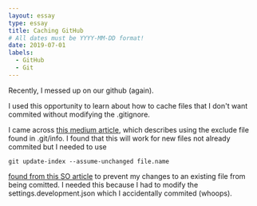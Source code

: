 ```yaml
---
layout: essay
type: essay
title: Caching GitHub
# All dates must be YYYY-MM-DD format!
date: 2019-07-01
labels:
  - GitHub
  - Git
---
```

Recently, I messed up on our github (again).

I used this opportunity to learn about how to cache files that I don't want commited without modifying the .gitignore.

I came across [this medium article](https://medium.com/@dave_lunny/exclude-files-from-git-without-committing-changes-to-gitignore-986fa712e78d), which describes using the exclude file found in .git/info.
I found that this will work for new files not already commited but I needed to use 
```
git update-index --assume-unchanged file.name
```
[found from this SO article](https://stackoverflow.com/questions/1139762/ignore-files-that-have-already-been-committed-to-a-git-repository)
to prevent my changes to an existing file from being comitted. I needed this because I had to modify the settings.development.json which I accidentally commited (whoops). 



